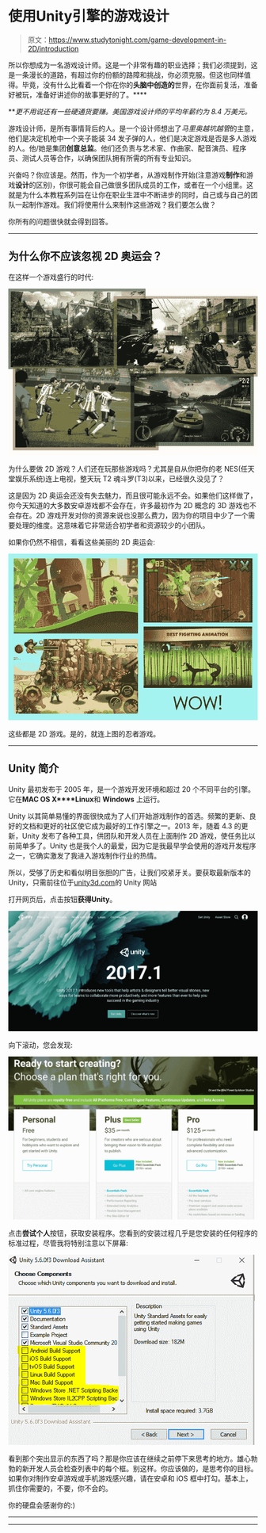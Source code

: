 # 使用Unity引擎的游戏设计

> 原文：<https://www.studytonight.com/game-development-in-2D/introduction>

所以你想成为一名游戏设计师。这是一个非常有趣的职业选择；我们必须提到，这是一条漫长的道路，有超过你的份额的路障和挑战，你必须克服。但这也同样值得。毕竟，没有什么比看着一个你在你的**头脑中创造的**世界，在你面前复活，准备好被玩，准备好讲述你的故事更好的了。****

 ***更不用说还有一些硬通货要赚。美国游戏设计师的平均年薪约为 8.4 万美元。*

游戏设计师，是所有事情背后的人。是一个设计师想出了*马里奥越坑越管*的主意，他们是决定机枪中一个夹子能装 34 发子弹的人，他们是决定游戏是否是多人游戏的人。他/她是集团**创意总监**。他们还负责与艺术家、作曲家、配音演员、程序员、测试人员等合作，以确保团队拥有所需的所有专业知识。

兴奋吗？你应该是。然而，作为一个初学者，从游戏制作开始(注意游戏**制作**和游戏**设计**的区别)，你很可能会自己做很多团队成员的工作，或者在一个小组里。这就是为什么本教程系列旨在让你在职业生涯中不断进步的同时，自己或与自己的团队一起制作游戏。我们将使用什么来制作这些游戏？我们要怎么做？

你所有的问题很快就会得到回答。

* * *

## 为什么你不应该忽视 2D 奥运会？

在这样一个游戏盛行的时代:

![Good 3D games in the market](img/ed0268b7be1df7240f5fcb1c6fa9c0d0.png)

为什么要做 2D 游戏？人们还在玩那些游戏吗？尤其是自从你把你的老 NES(任天堂娱乐系统)连上电视，整天玩 T2 魂斗罗(T3)以来，已经很久没见了？

这是因为 2D 奥运会还没有失去魅力，而且很可能永远不会。如果他们这样做了，你今天知道的大多数安卓游戏都不会存在，许多最初作为 2D 概念的 3D 游戏也不会存在。2D 游戏开发对你的资源来说也没那么费力，因为你的项目中少了一个需要处理的维度。这意味着它非常适合初学者和资源较少的小团队。

如果你仍然不相信，看看这些美丽的 2D 奥运会:

![Good 2D games in the market](img/e13af3fabc0955afe3ecfd955fdf7bd9.png)

这些都是 2D 游戏。是的，就连上图的忍者游戏。

* * *

## Unity 简介

Unity 最初发布于 2005 年，是一个游戏开发环境和超过 20 个不同平台的引擎。它在**MAC OS X****Linux**和 **Windows** 上运行。

Unity 以其简单易懂的界面很快成为了人们开始游戏制作的首选。频繁的更新、良好的文档和更好的社区使它成为最好的工作引擎之一。2013 年，随着 4.3 的更新，Unity 发布了各种工具，供团队和开发人员在上面制作 2D 游戏，使任务比以前简单多了。Unity 也是我个人的最爱，因为它是我最早学会使用的游戏开发程序之一，它确实激发了我进入游戏制作行业的热情。

所以，受够了历史和看似明目张胆的广告，让我们咬紧牙关。要获取最新版本的 Unity，只需前往位于[unity3d.com](https://unity3d.com/)的 Unity 网站

打开网页后，点击按钮**获得Unity**。

![Get Unity from Unity3D website](img/a6c41001499cc9017ae56b2a3569a927.png)

向下滚动，您会发现:

![Download Personal version of Unity3D](img/b272567d37e8a3a6e579649263c22f22.png)

点击**尝试个人**按钮，获取安装程序。您看到的安装过程几乎是您安装的任何程序的标准过程，尽管我将特别注意以下屏幕:

![Why make 2D games](img/ba6ce573a661772a9d502bf7d7628b11.png)

看到那个突出显示的东西了吗？那是你应该在继续之前停下来思考的地方。雄心勃勃的新开发人员会检查列表中的每个框。别这样。你应该做的，是思考你的目标。如果你对制作安卓游戏或手机游戏感兴趣，请在安卓和 iOS 框中打勾。基本上，抓住你需要的，不要，你不会的。

你的硬盘会感谢你的:)

* * *

* * ***
